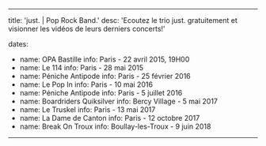 ---

title: 'just. | Pop Rock Band.'
desc: 'Ecoutez le trio just. gratuitement et visionner les vidéos de leurs derniers concerts!'

dates:
  - name: OPA Bastille
    info: Paris - 22 avril 2015, 19H00
  - name: Le 114
    info: Paris - 28 mai 2015
  - name: Péniche Antipode
    info: Paris - 25 février 2016
  - name: Le Pop In
    info: Paris - 10 mai 2016
  - name: Péniche Antipode
    info: Paris - 5 juillet 2016
  - name: Boardriders Quiksilver
    info: Bercy Village - 5 mai 2017
  - name: Le Truskel
    info: Paris - 13 mai 2017
  - name: La Dame de Canton
    info: Paris - 12 octobre 2017
  - name: Break On Troux
    info: Boullay-les-Troux - 9 juin 2018

---